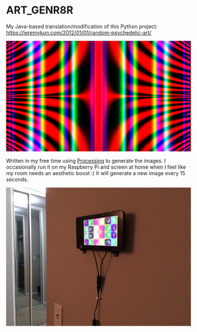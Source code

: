 # ART_GENR8R

My Java-based translation/modification of this Python project: https://jeremykun.com/2012/01/01/random-psychedelic-art/

![Example](examples/20172901_125548-0800.png)

Written in my free time using [Processing](https://processing.org/) to generate the images. I occasionally run it on my Raspberry Pi and screen at home when I feel like my room needs an aesthetic boost :) It will generate a new image every 15 seconds.

![Raspberry Pi](rasbpi.JPG)

